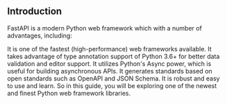 ## **Introduction**


FastAPI is a modern Python web framework which with a number of advantages, including:

It is one of the fastest (high-performance) web frameworks available.
It takes advantage of type annotation support of Python 3.6+ for better data validation and editor support.
It utilizes Python's Async power, which is useful for building asynchronous APIs.
It generates standards based on open standards such as OpenAPI and JSON Schema.
It is robust and easy to use and learn.
So in this guide, you will be exploring one of the newest and finest Python web framework libraries.
